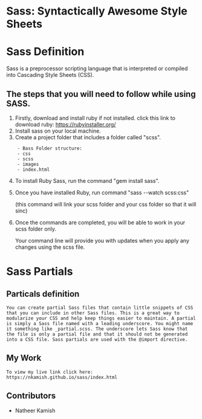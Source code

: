 # Sass: Syntactically Awesome Style Sheets

# Sass Definition

Sass is a preprocessor scripting language that is interpreted or compiled into Cascading Style Sheets (CSS).


## The steps that you will need to follow while using SASS.

1. Firstly, download and install ruby if not installed. click this link to download ruby: https://rubyinstaller.org/ 
2. Install sass on your local machine.
3. Create a project folder that includes a folder called "scss".
```
    - Bass Folder structure:
    - css
    - scss 
    - images
    - index.html
```
4. To install Ruby Sass, run the command "gem install sass".  
5. Once you have installed Ruby, run command "sass --watch scss:css" 

    (this command will link your scss folder and your css folder so that it will sinc)

6. Once the commands are completed, you will be able to work in your scss folder only. 

    Your command line will provide you with updates when you apply any changes using the scss file.


# Sass Partials

## Particals definition

```
You can create partial Sass files that contain little snippets of CSS that you can include in other Sass files. This is a great way to modularize your CSS and help keep things easier to maintain. A partial is simply a Sass file named with a leading underscore. You might name it something like _partial.scss. The underscore lets Sass know that the file is only a partial file and that it should not be generated into a CSS file. Sass partials are used with the @import directive.
```


## My Work

    To view my live link click here: https://nkamish.github.io/sass/index.html

## Contributors

   - Natheer Kamish
